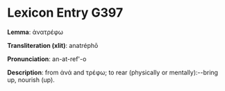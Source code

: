# Lexicon Entry G397

**Lemma**: ἀνατρέφω

**Transliteration (xlit)**: anatréphō

**Pronunciation**: an-at-ref'-o

**Description**:
from ἀνά and τρέφω; to rear (physically or mentally):--bring up, nourish (up).
